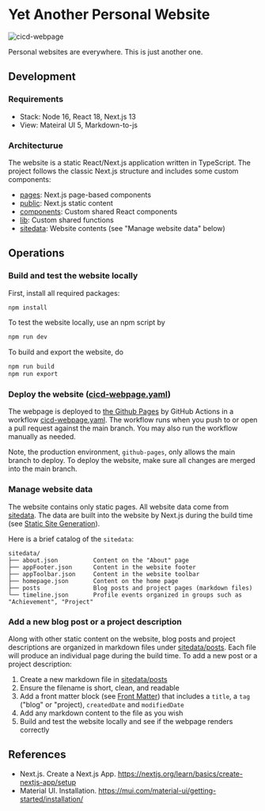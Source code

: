 # Yet Another Personal Website

![cicd-webpage](https://github.com/rickchung/rickchung.github.io/actions/workflows/cicd-webpage.yaml/badge.svg)

Personal websites are everywhere. This is just another one.

## Development

### Requirements

* Stack: Node 16, React 18, Next.js 13
* View: Mateiral UI 5, Markdown-to-js

### Architecturue

The website is a static React/Next.js application written in TypeScript. The project follows the classic Next.js structure and includes some custom components:

* [pages](/pages/): Next.js page-based components
* [public](/public/): Next.js static content
* [components](/components/): Custom shared React components
* [lib](/lib/): Custom shared functions
* [sitedata](/sitedata/): Website contents (see "Manage website data" below)

## Operations

### Build and test the website locally

First, install all required packages:

```bash
npm install
```

To test the website locally, use an npm script by

```bash
npm run dev
```

To build and export the website, do

```bash
npm run build
npm run export
```

### Deploy the website ([cicd-webpage.yaml](.github/workflows/cicd-webpage.yaml))

The webpage is deployed to [the Github Pages](https://pages.github.com/) by GitHub Actions in a workflow [cicd-webpage.yaml](.github/workflows/cicd-webpage.yaml). The workflow runs when you push to or open a pull request against the main branch. You may also run the workflow manually as needed.

Note, the production environment, `github-pages`, only allows the main branch to deploy. To deploy the website, make sure all changes are merged into the main branch.

### Manage website data

The website contains only static pages. All website data come from [sitedata](/sitedata/). The data are built into the website by Next.js during the build time (see [Static Site Generation](https://nextjs.org/docs/basic-features/data-fetching/get-static-props)).

Here is a brief catalog of the `sitedata`:

```plaintext
sitedata/
├── about.json          Content on the "About" page
├── appFooter.json      Content in the website footer
├── appToolbar.json     Content in the website toolbar
├── homepage.json       Content on the home page
├── posts               Blog posts and project pages (markdown files)
└── timeline.json       Profile events organized in groups such as "Achievement", "Project"
```

### Add a new blog post or a project description

Along with other static content on the website, blog posts and project descriptions are organized in markdown files under [sitedata/posts](/sitedata/posts/). Each file will produce an individual page during the build time. To add a new post or a project description:

1. Create a new markdown file in [sitedata/posts](/sitedata/posts/)
1. Ensure the filename is short, clean, and readable
1. Add a front matter block (see [Front Matter](https://jekyllrb.com/docs/front-matter/)) that includes a `title`, a `tag` ("blog" or "project), `createdDate` and `modifiedDate`
1. Add any markdown content to the file as you wish
1. Build and test the website locally and see if the webpage renders correctly

## References

* Next.js. Create a Next.js App. <https://nextjs.org/learn/basics/create-nextjs-app/setup>
* Material UI. Installation. <https://mui.com/material-ui/getting-started/installation/>
